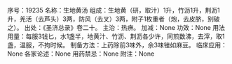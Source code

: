 序号：19235
名称：生地黄汤
组成：生地黄（研，取汁）1升，竹沥1升，荆沥1升，羌活（去芦头）3两，防风（去叉）3两，附子1枚重者（炮，去皮脐，别破之）。
出处：《圣济总录》卷二十。
主治：热痹。
加减：None
功效：None
用法用量：每服3钱匕，水1盏半，地黄汁、竹沥、荆沥各少许，同煎数沸，去滓，取1盏，温服，不拘时候。
制备方法：上药除前3味外，余3味锉如麻豆。
临床应用：None
各家论述：None
用药禁忌：None
附注：None
